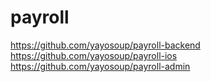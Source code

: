 # payroll

https://github.com/yayosoup/payroll-backend
https://github.com/yayosoup/payroll-ios
https://github.com/yayosoup/payroll-admin
